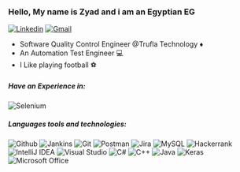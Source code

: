 ### Hello, My name is Zyad and i am an Egyptian EG 

[![Linkedin](https://img.shields.io/badge/linkedin-0077B5?style=for-the-badge&logo=linkedin&link=http://right)](https://www.linkedin.com/in/ziad-elsoudy/)
[![Gmail](https://img.shields.io/badge/gmail-EA4335?style=for-the-badge&logo=gmail&link=http://right&logoColor=ffffff)](mailto:ziadelsoudy@gmail.com)



- Software Quality Control Engineer @Trufla Technology ♦️
- An Automation Test Engineer 💻
- I Like playing football ⚽


##### Have an Experience in: 
![Selenium](https://img.shields.io/badge/Selenium-00AA01?style=for-the-badge&logo=selenium&link=http://right&logoColor=ffffff)



##### Languages tools and technologies:
![Github](https://img.shields.io/badge/github-181717?style=for-the-badge&logo=github&link=http://right&logoColor=ffffff)
![Jankins](https://img.shields.io/badge/jenkins-D24939?style=for-the-badge&logo=jenkins&link=http://right&logoColor=ffffff)
![Git](https://img.shields.io/badge/git-F05032?style=for-the-badge&logo=git&link=http://right&logoColor=ffffff)
![Postman](https://img.shields.io/badge/postman-FF6C37?style=for-the-badge&logo=postman&link=http://right&logoColor=ffffff)
![Jira](https://img.shields.io/badge/jira-0052CC?style=for-the-badge&logo=jira&link=http://right&logoColor=ffffff)
![MySQL](https://img.shields.io/badge/mysql-%2300f.svg?style=for-the-badge&logo=mysql&logoColor=white)
![Hackerrank](https://img.shields.io/badge/-Hackerrank-2EC866?style=for-the-badge&logo=HackerRank&logoColor=white)
![IntelliJ IDEA](https://img.shields.io/badge/IntelliJIDEA-000000.svg?style=for-the-badge&logo=intellij-idea&logoColor=white)
![Visual Studio](https://img.shields.io/badge/Visual%20Studio-5C2D91.svg?style=for-the-badge&logo=visual-studio&logoColor=white)
![C#](https://img.shields.io/badge/c%23-%23239120.svg?style=for-the-badge&logo=c-sharp&logoColor=white)
![C++](https://img.shields.io/badge/c++-%2300599C.svg?style=for-the-badge&logo=c%2B%2B&logoColor=white)
![Java](https://img.shields.io/badge/java-%23ED8B00.svg?style=for-the-badge&logo=openjdk&logoColor=white)
![Keras](https://img.shields.io/badge/Keras-%23D00000.svg?style=for-the-badge&logo=Keras&logoColor=white)
![Microsoft Office](https://img.shields.io/badge/Microsoft_Office-D83B01?style=for-the-badge&logo=microsoft-office&logoColor=white)

